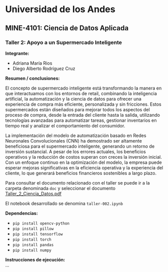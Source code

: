 # Universidad de los Andes
## MINE-4101: Ciencia de Datos Aplicada
### Taller 2: Apoyo a un Supermercado Inteligente
  
**Integrante:** 
- Adriana María Rios 
- Diego Alberto Rodríguez Cruz

**Resumen / conclusiones:**  

El concepto de supermercado inteligente está transformando la manera en que interactuamos con los entornos de retail, combinando la inteligencia artificial, la automatización y la ciencia de datos para ofrecer una experiencia de compra más eficiente, personalizada y sin fricciones. Estos supermercados están diseñados para mejorar todos los aspectos del proceso de compra, desde la entrada del cliente hasta la salida, utilizando tecnologías avanzadas para automatizar tareas, gestionar inventarios en tiempo real y analizar el comportamiento del consumidor.

La implementación del modelo de automatización basado en Redes Neuronales Convolucionales (CNN) ha demostrado ser altamente beneficiosa para el supermercado inteligente, generando un retorno de inversión sustancial. A pesar de los errores actuales, los beneficios operativos y la reducción de costos superan con creces la inversión inicial. Con un enfoque continuo en la optimización del modelo, la empresa puede esperar mejoras significativas en la eficiencia operativa y la experiencia del cliente, lo que generará beneficios financieros sostenibles a largo plazo.

Para consultar el documento relacionado con el taller se puede ir a la carpeta denominada `doc` y seleccionar el documento [Taller_2_Ciencia_Datos.pdf](https://github.com/diegoa-rodriguezc/ciencia-datos/blob/main/taller-002/doc/Taller_2_Ciencia_Datos.pdf)

El notebook desarrollado se denomina `taller-002.ipynb`

**Dependencias:**  
- `pip install opencv-python`
- `pip install pillow`
- `pip install tensorflow`
- `pip install torch`
- `pip install pandas`
- `pip install numpy`

**Instrucciones de ejecución:**  
...

